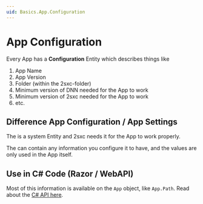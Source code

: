 ```yaml
---
uid: Basics.App.Configuration
---
```


# App Configuration

Every App has a **Configuration** Entity which describes things like

1. App Name
1. App Version
1. Folder (within the 2sxc-folder)
1. Minimum version of DNN needed for the App to work
1. Minimum version of 2sxc needed for the App to work
1. etc.

## Difference App Configuration / App Settings

The [](xref:Basics.App.Configuration) is a system Entity and 2sxc needs it for the App to work properly. 

The [](xref:Basics.App.Settings) can contain any information you configure it to have, and the values are only used in the App itself. 

## Use in C# Code (Razor / WebAPI)

Most of this information is available on the `App` object, like `App.Path`. Read about the [C# API here](xref:NetCode.DynamicCode.App). 